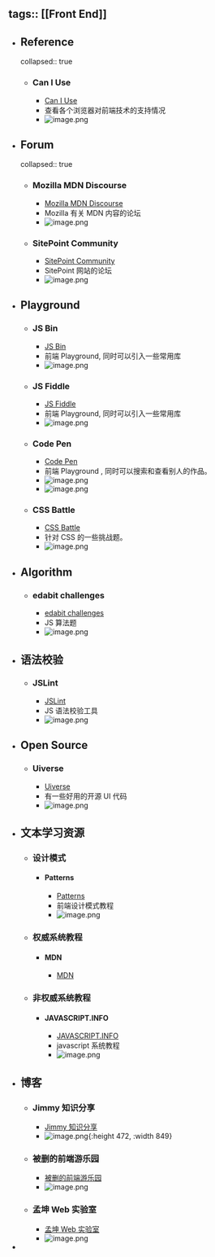 tags:: [[Front End]]
---

- ## Reference
  collapsed:: true
	- ### Can I Use
		- [Can I Use](https://caniuse.com/)
		- 查看各个浏览器对前端技术的支持情况
		- ![image.png](../assets/image_1702111122926_0.png)
- ## Forum
  collapsed:: true
	- ### Mozilla MDN Discourse
		- [Mozilla MDN Discourse](https://discourse.mozilla.org/c/mdn/236)
		- Mozilla 有关 MDN 内容的论坛
		- ![image.png](../assets/image_1702111690306_0.png)
	- ### SitePoint Community
		- [SitePoint Community](https://www.sitepoint.com/community/)
		- SitePoint 网站的论坛
		- ![image.png](../assets/image_1702111808254_0.png)
- ## Playground
	- ### JS Bin
		- [JS Bin](https://jsbin.com/?html,css,js,output)
		- 前端 Playground, 同时可以引入一些常用库
		- ![image.png](../assets/image_1702112163118_0.png)
	- ### JS Fiddle
		- [JS Fiddle](https://jsfiddle.net/)
		- 前端 Playground, 同时可以引入一些常用库
		- ![image.png](../assets/image_1702140675030_0.png)
	- ### Code Pen
		- [Code Pen](https://codepen.io)
		- 前端 Playground , 同时可以搜索和查看别人的作品。
		- ![image.png](../assets/image_1702112681044_0.png)
		- ![image.png](../assets/image_1702112889443_0.png)
	- ### CSS Battle
		- [CSS Battle](https://cssbattle.dev/)
		- 针对 CSS 的一些挑战题。
		- ![image.png](../assets/image_1702128627160_0.png)
- ## Algorithm
	- ### edabit challenges
		- [edabit challenges](https://edabit.com/)
		- JS 算法题
		- ![image.png](../assets/image_1702140308609_0.png)
- ## 语法校验
	- ### JSLint
		- [JSLint](https://www.jslint.com/)
		- JS 语法校验工具
		- ![image.png](../assets/image_1702140537923_0.png)
- ## Open Source
	- ### Uiverse
		- [Uiverse](https://uiverse.io/)
		- 有一些好用的开源 UI 代码
		- ![image.png](../assets/image_1702140957439_0.png)
- ## 文本学习资源
	- ### 设计模式
		- #### Patterns
			- [Patterns](https://www.patterns.dev/#patterns)
			- 前端设计模式教程
			- ![image.png](../assets/image_1702144971583_0.png)
	- ### 权威系统教程
		- #### MDN
			- [MDN](https://developer.mozilla.org/)
	- ### 非权威系统教程
		- #### JAVASCRIPT.INFO
			- [JAVASCRIPT.INFO](https://javascript.info/)
			- javascript 系统教程
			- ![image.png](../assets/image_1702145710638_0.png)
- ## 博客
	- ### Jimmy 知识分享
		- [Jimmy 知识分享](https://www.jimmyxuexue.top/home/)
		- ![image.png](../assets/image_1702145343734_0.png){:height 472, :width 849}
	- ### 被删的前端游乐园
		- [被删的前端游乐园](http://godbasin.com/)
		- ![image.png](../assets/image_1702145112243_0.png)
	- ### 孟坤 Web 实验室
		- [孟坤 Web 实验室](https://lab.ur1.fun/)
		- ![image.png](../assets/image_1702145787988_0.png)
-